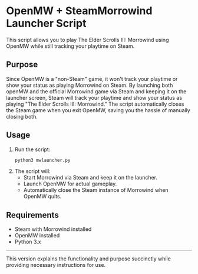 # OpenMW + SteamMorrowind Launcher Script

This script allows you to play The Elder Scrolls III: Morrowind using OpenMW while still tracking your playtime on Steam.

## Purpose

Since OpenMW is a "non-Steam" game, it won't track your playtime or show your status as playing Morrowind on Steam. By launching both openMW and the official Morrowind game via Steam and keeping it on the launcher screen, Steam will track your playtime and show your status as playing "The Elder Scrolls III: Morrowind." The script automatically closes the Steam game when you exit OpenMW, saving you the hassle of manually closing both.

## Usage

1. Run the script:
   ```bash
   python3 mwlauncher.py
   ```
2. The script will:
   - Start Morrowind via Steam and keep it on the launcher.
   - Launch OpenMW for actual gameplay.
   - Automatically close the Steam instance of Morrowind when OpenMW quits.

## Requirements

- Steam with Morrowind installed
- OpenMW installed
- Python 3.x

---

This version explains the functionality and purpose succinctly while providing necessary instructions for use.
